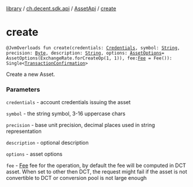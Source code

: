 [library](../../index.md) / [ch.decent.sdk.api](../index.md) / [AssetApi](index.md) / [create](./create.md)

# create

`@JvmOverloads fun create(credentials: `[`Credentials`](../../ch.decent.sdk.crypto/-credentials/index.md)`, symbol: `[`String`](https://kotlinlang.org/api/latest/jvm/stdlib/kotlin/-string/index.html)`, precision: `[`Byte`](https://kotlinlang.org/api/latest/jvm/stdlib/kotlin/-byte/index.html)`, description: `[`String`](https://kotlinlang.org/api/latest/jvm/stdlib/kotlin/-string/index.html)`, options: `[`AssetOptions`](../../ch.decent.sdk.model/-asset-options/index.md)` = AssetOptions(ExchangeRate.forCreateOp(1, 1)), fee: `[`Fee`](../../ch.decent.sdk.model/-fee/index.md)` = Fee()): Single<`[`TransactionConfirmation`](../../ch.decent.sdk.model/-transaction-confirmation/index.md)`>`

Create a new Asset.

### Parameters

`credentials` - account credentials issuing the asset

`symbol` - the string symbol, 3-16 uppercase chars

`precision` - base unit precision, decimal places used in string representation

`description` - optional description

`options` - asset options

`fee` - [Fee](../../ch.decent.sdk.model/-fee/index.md) fee for the operation, by default the fee will be computed in DCT asset.
When set to other then DCT, the request might fail if the asset is not convertible to DCT or conversion pool is not large enough